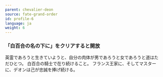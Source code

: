 ```yaml
---
parent: chevalier-deon
source: fate-grand-order
id: profile-6
language: ja
weight: 6
---
```


### 「白百合の名の下に」をクリアすると開放

英霊であろうと生きていようと、自分の肉体が男であろうと女であろうと道はただひとつ。
白百合の騎士で在り続けること。
フランス王家に、そしてマスターに、デオンは己が忠誠を捧げ続ける。
